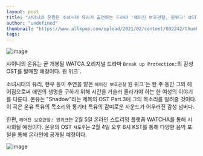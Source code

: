 ```yaml
---
layout: post
title: "샤이니의 온원은 소녀시대 유리가 출연하는 드라마 '헤어진 보호관찰, 원위크' OST를 부른다."
author: "undefined"
thumbnail: "https://www.allkpop.com/upload/2021/02/content/032242/thumb/1612410125-20210203-onew.jpg"
tags: 
---
```



![image](https://www.allkpop.com/upload/2021/02/content/032242/1612410125-20210203-onew.jpg)

샤이니의 온유는 곧 개봉될 WATCA 오리지널 드라마 `Break up Protection:`의 감성 OST를 발매할 예정이다. 원 위크`.

소녀시대의 유리, 현우 등이 주연을 맡은 `헤어진 보호관찰` 원 위크`는 한 주 동안 그와 헤어짐으로써 애인의 생명을 구하기 위해 시간을 거슬러 올라가야 하는 한 여성의 이야기를 다룬다. 온유는 "Shadow"라는 제목의 OST Part.3에 그의 목소리를 빌려줄 것이다. 이 곡은 온유 특유의 목소리와 통기타 특유의 감미로운 사운드가 어우러진 감성 넘버다.

한편, `헤어진 보호관찰: 원위크`는 2월 5일 온라인 스트리밍 플랫폼 WATCHA를 통해 시사회될 예정이다. 온유의 OST `섀도우`는 2월 4일 오후 6시 KST를 통해 다양한 음악 포털을 통해 온라인에 공개될 예정이다.

![image](https://www.allkpop.com/upload/2021/02/content/032242/1612410134-etwysvauyaajvpv.jpeg)